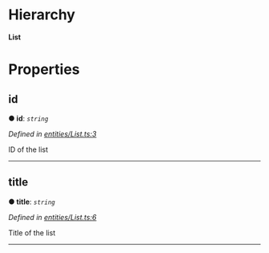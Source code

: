 

# Hierarchy

**List**

# Properties

<a id="id"></a>

##  id

**● id**: *`string`*

*Defined in [entities/List.ts:3](https://github.com/lagunehq/core/blob/6d71f33/src/entities/List.ts#L3)*

ID of the list

___
<a id="title"></a>

##  title

**● title**: *`string`*

*Defined in [entities/List.ts:6](https://github.com/lagunehq/core/blob/6d71f33/src/entities/List.ts#L6)*

Title of the list

___

